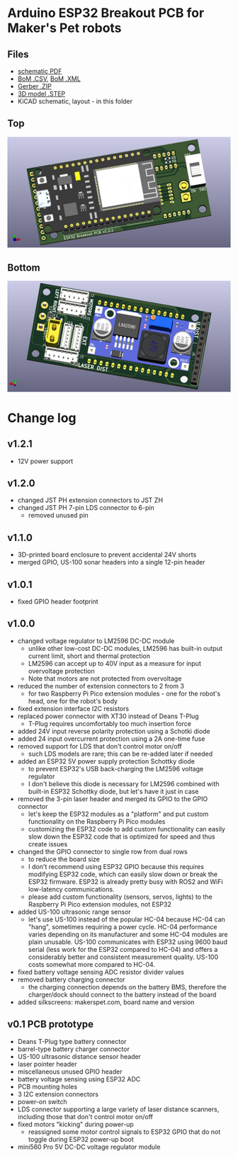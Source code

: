 # Arduino ESP32 Breakout PCB for Maker's Pet robots

## Files
- [schematic PDF](output/esp32_breakout_schematic.pdf)
- [BoM .CSV](output/esp32_breakout_bom.csv), [BoM .XML](output/esp32_breakout_bom.xml)
- [Gerber .ZIP](output/esp32_breakout_gerber.zip)
- [3D model .STEP](output/esp32_breakout.step)
- KiCAD schematic, layout - in this folder

## Top
![PCB 3D view from top](output/esp32_breakout_top.jpg)

## Bottom
![PCB 3D view from top](output/esp32_breakout_bottom.jpg)

# Change log

## v1.2.1
- 12V power support

## v1.2.0
- changed JST PH extension connectors to JST ZH
- changed JST PH 7-pin LDS connector to 6-pin
  - removed unused pin

## v1.1.0
- 3D-printed board enclosure to prevent accidental 24V shorts
- merged GPIO, US-100 sonar headers into a single 12-pin header

## v1.0.1
- fixed GPIO header footprint

## v1.0.0
- changed voltage regulator to LM2596 DC-DC module
  - unlike other low-cost DC-DC modules, LM2596 has built-in output current limit, short and thermal protection
  - LM2596 can accept up to 40V input as a measure for input overvoltage protection
  - Note that motors are not protected from overvoltage
- reduced the number of extension connectors to 2 from 3
  - for two Raspberry Pi Pico extension modules - one for the robot's head, one for the robot's body
- fixed extension interface I2C resistors
- replaced power connector with XT30 instead of Deans T-Plug
  - T-Plug requires uncomfortably too much insertion force
- added 24V input reverse polarity protection using a Schotki diode
- added 24 input overcurrent protection using a 2A one-time fuse
- removed support for LDS that don't control motor on/off
  - such LDS models are rare; this can be re-added later if needed
- added an ESP32 5V power supply protection Schottky diode
  - to prevent ESP32's USB back-charging the LM2596 voltage regulator
  - I don't believe this diode is necessary for LM2596 combined with built-in ESP32 Schottky diode, but let's have it just in case
- removed the 3-pin laser header and merged its GPIO to the GPIO connector
  - let's keep the ESP32 modules as a "platform" and put custom functionality on the Raspberry Pi Pico modules
  - customizing the ESP32 code to add custom functionality can easily slow down the ESP32 code that is optimized for speed and thus create issues
- changed the GPIO connector to single row from dual rows
  - to reduce the board size
  - I don't recommend using ESP32 GPIO because this requires modifying ESP32 code, which can easily slow down or break the ESP32 firmware.
    ESP32 is already pretty busy with ROS2 and WiFi low-latency communications.
  - please add custom functionality (sensors, servos, lights) to the Raspberry Pi Pico extension modules, not ESP32
- added US-100 ultrasonic range sensor
  - let's use US-100 instead of the popular HC-04 because HC-04 can "hang", sometimes requiring a power cycle.
    HC-04 performance varies depending on its manufacturer and some HC-04 modules are plain unusable.
    US-100 communicates with ESP32 using 9600 baud serial (less work for the ESP32 compared to HC-04)
    and offers a considerably better and consistent measurement quality. US-100 costs somewhat more compared to HC-04.
- fixed battery voltage sensing ADC resistor divider values
- removed battery charging connector
  - the charging connection depends on the battery BMS, therefore the charger/dock should connect to the battery instead of the board
- added silkscreens: makerspet.com, board name and version

## v0.1 PCB prototype
- Deans T-Plug type battery connector
- barrel-type battery charger connector
- US-100 ultrasonic distance sensor header
- laser pointer header
- miscellaneous unused GPIO header
- battery voltage sensing using ESP32 ADC
- PCB mounting holes
- 3 I2C extension connectors
- power-on switch
- LDS connector supporting a large variety of laser distance scanners, including those that don't control motor on/off
- fixed motors "kicking" during power-up
  - reassigned some motor control signals to ESP32 GPIO that do not toggle during ESP32 power-up boot
- mini560 Pro 5V DC-DC voltage regulator module
